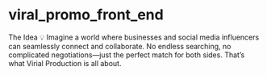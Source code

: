 # viral_promo_front_end
The Idea 💡 Imagine a world where businesses and social media influencers can seamlessly connect and collaborate. No endless searching, no complicated negotiations—just the perfect match for both sides. That’s what Virial Production is all about.
